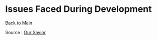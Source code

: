 # **Issues Faced During Development**
[Back to Main](https://github.com/SachinPawaskarUNO/mav-openag-foodcomputer2.0/blob/master/docs/CompleteGuideFoodComputer.md)


Source : [Our Savior](https://spellfoundry.com/2016/05/29/configuring-gpio-serial-port-raspbian-jessie-including-pi-3/)
